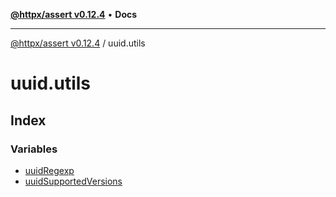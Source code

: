[**@httpx/assert v0.12.4**](../README.md) • **Docs**

***

[@httpx/assert v0.12.4](../README.md) / uuid.utils

# uuid.utils

## Index

### Variables

- [uuidRegexp](variables/uuidRegexp.md)
- [uuidSupportedVersions](variables/uuidSupportedVersions.md)
